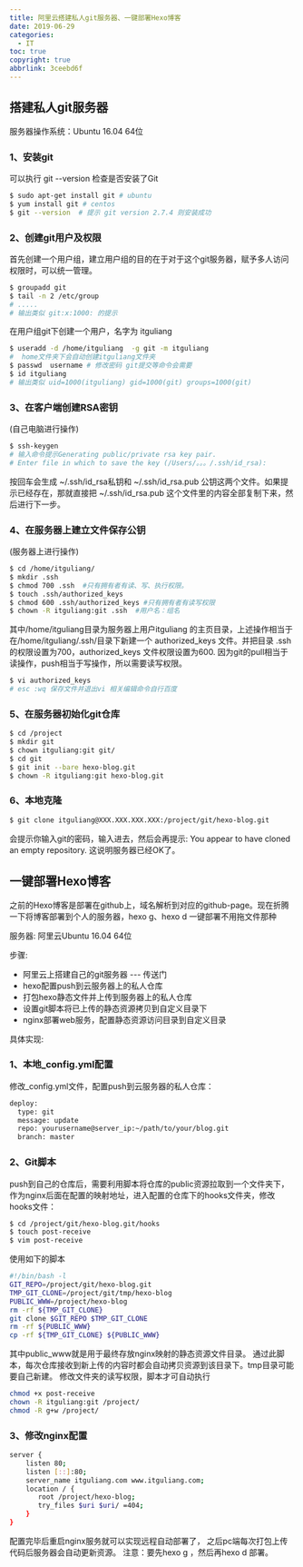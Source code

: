 ```yaml
---
title: 阿里云搭建私人git服务器、一键部署Hexo博客
date: 2019-06-29
categories:
  - IT
toc: true
copyright: true
abbrlink: 3ceebd6f
---
```


## 搭建私人git服务器

服务器操作系统：Ubuntu 16.04 64位

### 1、安装git

可以执行 git --version 检查是否安装了Git
```bash
$ sudo apt-get install git # ubuntu
$ yum install git # centos
$ git --version  # 提示 git version 2.7.4 则安装成功
```

### 2、创建git用户及权限
首先创建一个用户组，建立用户组的目的在于对于这个git服务器，赋予多人访问权限时，可以统一管理。
```bash
$ groupadd git
$ tail -n 2 /etc/group
# .....
# 输出类似 git:x:1000: 的提示
```

在用户组git下创建一个用户，名字为 itguliang
```bash
$ useradd -d /home/itguliang  -g git -m itguliang 
#  home文件夹下会自动创建itguliang文件夹
$ passwd  username # 修改密码 git提交等命令会需要
$ id itguliang
# 输出类似 uid=1000(itguliang) gid=1000(git) groups=1000(git)
```

### 3、在客户端创建RSA密钥

(自己电脑进行操作)

```bash
$ ssh-keygen 
# 输入命令提示Generating public/private rsa key pair.
# Enter file in which to save the key (/Users/。。。/.ssh/id_rsa):
```
按回车会生成 ~/.ssh/id_rsa私钥和 ~/.ssh/id_rsa.pub 公钥这两个文件。如果提示已经存在，那就直接把 ~/.ssh/id_rsa.pub  这个文件里的内容全部复制下来，然后进行下一步。

### 4、在服务器上建立文件保存公钥

(服务器上进行操作)

```bash
$ cd /home/itguliang/
$ mkdir .ssh
$ chmod 700 .ssh  #只有拥有者有读、写、执行权限。
$ touch .ssh/authorized_keys
$ chmod 600 .ssh/authorized_keys #只有拥有者有读写权限
$ chown -R itguliang:git .ssh  #用户名：组名
```

其中/home/itguliang目录为服务器上用户itguliang 的主页目录，上述操作相当于在/home/itguliang/.ssh/目录下新建一个 authorized_keys 文件。并把目录  .ssh  的权限设置为700，authorized_keys 文件权限设置为600.
因为git的pull相当于读操作，push相当于写操作，所以需要读写权限。
```bash
$ vi authorized_keys
# esc :wq 保存文件并退出vi 相关编辑命令自行百度
```

### 5、在服务器初始化git仓库
```bash
$ cd /project
$ mkdir git
$ chown itguliang:git git/
$ cd git
$ git init --bare hexo-blog.git
$ chown -R itguliang:git hexo-blog.git
```

### 6、本地克隆

```bash
$ git clone itguliang@XXX.XXX.XXX.XXX:/project/git/hexo-blog.git
```

会提示你输入git的密码，输入进去，然后会再提示: You appear to have cloned an empty repository.
这说明服务器已经OK了。

## 一键部署Hexo博客

之前的Hexo博客是部署在github上，域名解析到对应的github-page。现在折腾一下将博客部署到个人的服务器，hexo g、hexo d 一键部署不用拖文件那种

服务器: 阿里云Ubuntu 16.04 64位  

步骤:
- 阿里云上搭建自己的git服务器 --- 传送门
- hexo配置push到云服务器上的私人仓库
- 打包hexo静态文件并上传到服务器上的私人仓库
- 设置git脚本将已上传的静态资源拷贝到自定义目录下
- nginx部署web服务，配置静态资源访问目录到自定义目录

具体实现:

### 1、本地_config.yml配置
修改_config.yml文件，配置push到云服务器的私人仓库：
```bash
deploy:    
  type: git    
  message: update    
  repo: yourusername@server_ip:~/path/to/your/blog.git
  branch: master
```

### 2、Git脚本
push到自己的仓库后，需要利用脚本将仓库的public资源拉取到一个文件夹下，作为nginx后面在配置的映射地址，进入配置的仓库下的hooks文件夹，修改hooks文件：
```bash
$ cd /project/git/hexo-blog.git/hooks
$ touch post-receive
$ vim post-receive
```

使用如下的脚本
```bash
#!/bin/bash -l
GIT_REPO=/project/git/hexo-blog.git
TMP_GIT_CLONE=/project/git/tmp/hexo-blog
PUBLIC_WWW=/project/hexo-blog
rm -rf ${TMP_GIT_CLONE}
git clone $GIT_REPO $TMP_GIT_CLONE
rm -rf ${PUBLIC_WWW}
cp -rf ${TMP_GIT_CLONE} ${PUBLIC_WWW}
```
其中public_www就是用于最终存放nginx映射的静态资源文件目录。 通过此脚本，每次仓库接收到新上传的内容时都会自动拷贝资源到该目录下。tmp目录可能要自己新建。
修改文件夹的读写权限，脚本才可自动执行
```bash
chmod +x post-receive
chown -R itguliang:git /project/
chmod -R g+w /project/
```

### 3、修改nginx配置

```bash
server {
    listen 80;
    listen [::]:80;
    server_name itguliang.com www.itguliang.com;    
    location / { 
       root /project/hexo-blog;
       try_files $uri $uri/ =404;
    }
}
```
配置完毕后重启nginx服务就可以实现远程自动部署了， 之后pc端每次打包上传代码后服务器会自动更新资源。
注意：要先hexo g ，然后再hexo d 部署。